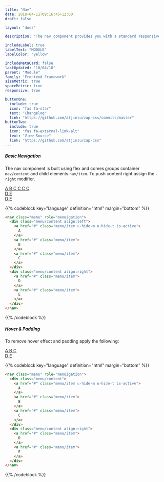 ```yaml
---
title: "Nav"
date: 2018-04-11T09:16:45+12:00
draft: false

layout: "docs"

description: "The nav component provides you with a standard responsive navigation bar."

includeLabel: true
labelText: "MODULE"
labelColor: "yellow"

includeMetaCard: false
lastUpdated: "10/04/18"
parent: "Module"
family: "Frontend Framework"
sizeMetric: true
spaceMetric: true
responsive: true

buttonOne:
  include: true
  icon: "fas fa-star"
  text: "Changelog"
  link: "https://github.com/atjinsu/zap-css/commits/master"
buttonTwo:
  include: true
  icon: "fas fa-external-link-alt"
  text: "View Source"
  link: "https://github.com/atjinsu/zap-css"
---
```


##### Basic Navigation

The nav component is built using flex and comes groups container `nav/content` and child elements `nav/item`. To push content right assign the `-right` modifier.

<div class="fill:primary-tint-2 padding:2 margin-bottom:2">
  <nav class="menu" role="menuigation">
    <div class="menu/content">
      <a href="#" class="menu/item nav/columnhover is-active">
        A
      </a>
      <a href="#" class="menu/item nav/columnhover">
        B
      </a>
      <a href="#" class="menu/item nav/columnhover">
        C
      </a>
      <a href="#" class="menu/item nav/columnhover">
        C
      </a>
      <a href="#" class="menu/item nav/columnhover">
        C
      </a>
      <a href="#" class="menu/item nav/columnhover">
        C
      </a>
    </div>
    <div class="menu/content">
      <a href="#" class="menu/item">
        D
      </a>
      <a href="#" class="menu/item">
        E
      </a>
    </div>
    <div class="menu/content">
      <a href="#" class="menu/item">
        D
      </a>
      <a href="#" class="menu/item">
        E
      </a>
    </div>
  </nav>
</div>

{{% codeblock key="language" definition="html" margin="bottom" %}}
```html
<nav class="menu" role="menuigation">
  <div class="menu/content align:left">
    <a href="#" class="menu/item u-hide-m u-hide-t is-active">
      A
    </a>
    <a href="#" class="menu/item">
      B
    </a>
    <a href="#" class="menu/item">
      C
    </a>
  </div>
  <div class="menu/content align:right">
    <a href="#" class="menu/item">
      D
    </a>
    <a href="#" class="menu/item">
      E
    </a>
  </div>
</nav>
```
{{% /codeblock %}}

##### Hover & Padding

To remove hover effect and padding apply the following:

<div class="u-fill-shade-2 u-pad-2 margin-bottom:2">
  <nav class="menu" role="menuigation">
    <div class="menu/content align:left">
      <a href="#" class="menu/item u-hide-m u-hide-t is-active">
        A
      </a>
      <a href="#" class="menu/item">
        B
      </a>
      <a href="#" class="menu/item">
        C
      </a>
    </div>
    <div class="menu/content align:right">
      <a href="#" class="menu/item">
        D
      </a>
      <a href="#" class="menu/item">
        E
      </a>
    </div>
  </nav>
</div>

{{% codeblock key="language" definition="html" margin="bottom" %}}
```html
<nav class="menu" role="menuigation">
  <div class="menu/content">
    <a href="#" class="menu/item u-hide-m u-hide-t is-active">
      A
    </a>
    <a href="#" class="menu/item">
      B
    </a>
    <a href="#" class="menu/item">
      C
    </a>
  </div>
  <div class="menu/content align:right">
    <a href="#" class="menu/item">
      D
    </a>
    <a href="#" class="menu/item">
      E
    </a>
  </div>
</nav>
```
{{% /codeblock %}}

